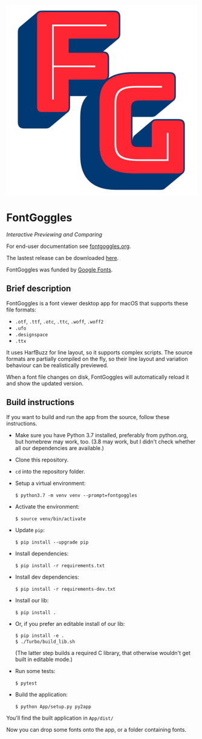 ![FontGoggles Icon](docs/images/icon.png)

# FontGoggles

_Interactive Previewing and Comparing_

For end-user documentation see [fontgoggles.org](https://fontgoggles.org/).

The lastest release can be downloaded [here](https://github.com/justvanrossum/fontgoggles/releases/latest).

FontGoggles was funded by [Google Fonts](https://fonts.google.com/).

## Brief description

FontGoggles is a font viewer desktop app for macOS that supports these file formats:

- `.otf`, `.ttf`, `.otc`, `.ttc`, `.woff`, `.woff2`
- `.ufo`
- `.designspace`
- `.ttx`

It uses HarfBuzz for line layout, so it supports complex scripts. The source formats are partially compiled on the fly, so their line layout and variation behaviour can be realistically previewed.

When a font file changes on disk, FontGoggles will automatically reload it and show the updated version.

## Build instructions

If you want to build and run the app from the source, follow these instructions.

- Make sure you have Python 3.7 installed, preferably from python.org, but homebrew may work, too. (3.8 may work, but I didn't check whether all our dependencies are available.)

- Clone this repository.

- `cd` into the repository folder.

- Setup a virtual environment:

	`$ python3.7 -m venv venv --prompt=fontgoggles`

- Activate the environment:

	`$ source venv/bin/activate`

- Update `pip`:

	`$ pip install --upgrade pip`

- Install dependencies:

	`$ pip install -r requirements.txt`

- Install dev dependencies:

	`$ pip install -r requirements-dev.txt`

- Install our lib:

	`$ pip install .`

- Or, if you prefer an editable install of our lib:

	```
	$ pip install -e .
	$ ./Turbo/build_lib.sh
	```

    (The latter step builds a required C library, that otherwise wouldn't get built in editable mode.)

- Run some tests:

	`$ pytest`

- Build the application:

	`$ python App/setup.py py2app`

You'll find the built application in `App/dist/`

Now you can drop some fonts onto the app, or a folder containing fonts.
